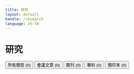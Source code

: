 ```yaml
---
title: 研究
layout: default
handle: /research
language: zh-TW
---
```


<div class="p-5 text-center bg-image bg-research-img">
  <div class="d-flex justify-content-start align-items-end h-100">
    <div class="text-white text-left">
      <h1 class="page-title mb-3">研究</h1>
    </div>
  </div>
</div>

<div class="content-wrapper">
  <div class="filter-section">
    <div class="auto-filter-tags">
      <button class="filter-tag" data-filter>所有類型 (<span class="countall">0</span>)</button>
      <button class="filter-tag" data-filter="conference">會議文章 (<span class="count">0</span>)</button>
      <button class="filter-tag" data-filter="journal">期刊 (<span class="count">0</span>)</button>
      <button class="filter-tag" data-filter="patent">專利 (<span class="count">0</span>)</button>
      <button class="filter-tag" data-filter="preprint">預印本 (<span class="count">0</span>)</button>
    </div>
    <div class="pagination" id="pagination"></div>
  </div>
  <div class="publication-list" id="publicationList">
    <!-- <div data-tags="js,css"><a href="https://www.jqueryscript.net/tags.php?/Bootstrap/">Bootstrap</a></div>
    <div data-tags="js">Angular</div>
    <div data-tags="html,css">TailwindCSS</div>
    <div data-tags="js">jQuery</div>
    <div data-tags="js,html">React.js</div>
    <div data-tags="js">Vue.js</div> -->
  </div>
</div>

<script>
$(document).ready(function() {
  $.autofilter({

    // CSS class when shown
    showClass: 'show',

    // CSS class when active
    activeClass: 'active',

    // use HTML as filter string
    htmlAsFilter: false,

    // filter string as substring
    subString: false,

    // minimum characters to start filter in input mode
    minChars: 3,

    // is case sensitive?
    caseSensitive: false,

    // enable animation
    animation: true,

    // duration in ms
    duration: 0,

    // default filter on page load
    // this value must match the data-filter attribute value of a filter trigger element
    default: false,

    // name of the query parameter used to filter
    urlSearchParam: false,
    
  });

  // JavaScript array to store publications
  let publications = [
    { title: "用於室內沉浸式通信的夾持天線系統：基於 3D 模型的性能分析", type: "preprint", authors: "王玉磊, 劉亞林, 付雅茹, Zhuguo Ding", source: "arXiv preprint arXiv:2506.07771", year: "2026", link: "https://arxiv.org/pdf/2506.07771" },
    { title: "蜂巢和基於 D2D 的異構物聯網中資訊整合和通信的隨機幾何分析", type: "journal", authors: "王玉磊, Li Feng, 劉亞林, Zhongjie Li", source: "計算機網絡", year: "2024", link: "https://www.sciencedirect.com/science/article/pii/S1389128625000945" },
    { title: "考慮可靠性的行動群智感知系統聯合優化", type: "journal", authors: "Jiahui Feng, 付雅茹, Zheng Shi, 劉亞林, 熊景輝", source: "IEEE Transactions on Cognitive Communications and Networking", year: "2024", link: "https://ieeexplore.ieee.org/abstract/document/10764779" },
    { title: "空天地一體化網絡：基於球面隨機幾何的上行鏈路連通性分析", type: "journal", authors: "劉亞林, 戴弘寧, 王曲北劍, Om Jee Pandey, 付雅茹, Ning Zhang, Dusit Niyato, 李至沖", source: "IEEE Journal on Selected Areas in Communications", year: "2024", link: "https://ieeexplore.ieee.org/document/10438999" },
    { title: "無人機輔助無線回程網絡：上行鏈路傳輸的連通性分析", type: "journal", authors: "劉亞林, 王秋, 戴弘寧, 付雅茹, Ning Zhang, 李至沖", source: "IEEE Transactions on Vehicular Technology", year: "2023", link: "https://ieeexplore.ieee.org/document/10104142" },
    { title: "基於無人機的無線供能式物聯網：機遇和挑戰", type: "journal", authors: "劉亞林, 戴弘寧, 王皓, Muhammad Imran, Nadra Guizani", source: "IEEE Network", year: "2022", link: "https://ieeexplore.ieee.org/document/9762455" },
    { title: "增強數據選擇器發起基於文本的驗證碼攻擊", type: "journal", authors: "車奧林, 劉亞林, Hong Xiao, 王皓, Ke Zhang, 戴弘寧", source: "Security and Communication Networks", year: "2021", link: "https://www.hindawi.com/journals/scn/2021/9930608/" },
    { title: "無人機賦能萬物互聯：機遇和挑戰", type: "journal", authors: "劉亞林, 戴弘寧, 王曲北劍, Mahendra K. Shukla, Muhammad Imran", source: "計算機通信", year: "2020", link: "https://www.sciencedirect.com/science/article/pii/S0140366419318754" },
    { title: "面對物聯網場景下基於無人機的無線供能式數據採集方案", type: "journal", authors: "劉亞林, 戴弘寧, 王皓, Muhammad Imran, Xiaofen Wang, Muhammad Shoaib", source: "計算機通信", year: "2020", link: "https://www.sciencedirect.com/science/article/pii/S0140366419304852" },
    { title: "無人機輔助的物聯網通信技術及其應用", type: "journal", authors: "劉亞林, 戴弘寧, 王曲北劍", source: "物聯網學報（中國）", year: "2019", link: "https://www.henrylab.net/wp-content/uploads/2020/02/UEeIoT-CIoTJ19.pdf" },
    
    // conference
    { title: "Web3 DID 的混合衛星-地面部署：系統設計與效能分析", type: "conference", authors: "劉亞林, Zhigang Yan, Bingyuan Luo, Xiaochi Xu, 戴弘寧, 付雅茹, 陶畢生輝, 歐陽兆基", source: "IEEE MetaCom 2025", year: "2025", link: "https://arxiv.org/pdf/2507.02305" },
    { title: "提高移動群智感知效率：一種覆蓋感知資源分配方法", type: "conference", authors: "付雅茹, Yue Zhang, Zheng Shi, Yongna Guo, 劉亞林", source: "The 2025 101st IEEE Vehicular Technology Conference (VTC2025-Spring), Oslo, Norway", year: "2025", link: "https://arxiv.org/pdf/2503.21942" },
    { title: "用於飛行器中繼地空衛星連接的 3D 隨機幾何模型", type: "conference", authors: "王玉磊, 劉亞林, 付雅茹, Yujie Qin, Zhontgjie Li", source: "The 2025 IEEE 101st Vehicular Technology Conference (VTC2025-Spring), Oslo, Norway", year: "2025", link: "https://arxiv.org/pdf/2503.16202" },
    { title: "空天地一體化網絡中六種跨層場景的統一網絡建模", type: "conference", authors: "劉亞林, 付雅茹, 王曲北劍, 戴弘寧", source: "IEEE International Conference on Communications 2025 (IEEE ICC 2025) (EI and CCF C conference)", year: "2025", link: "https://arxiv.org/pdf/2504.21284" },
    { title: "下一代移動群智感知網絡的子帶和感知任務分配：最優框架", type: "conference", authors: "付雅茹, Yue Zhang, Zheng Shi, Hong Wang, 劉亞林", source: "IEEE 無線通信和網絡會議 (WCNC) (EI and CCF C conference)", year: "2024", link: "#" },
    { title: "非地面網絡中無人機對衛星通信的連接性分析（英文版）", type: "conference", authors: "劉亞林, 戴弘寧, Ning Zhang", source: "IEEE全球通信會議(GLEBECOM) (EI and CCF C conference)", year: "2021", link: "https://github.com/yalin-liu/yalin-liu.github.io/blob/ac92780f706900d9da2079947c9eeec5fb317105/papers/A2S%20GloCom.pdf" },
    { title: "空中之耳：防止空中竊聽的地面移動干擾（英文版）", type: "conference", authors: "王曲北劍, 劉亞林, 戴弘寧, Muhammad Imran, Nidal Nasser", source: "IEEE全球通信會議(Globecom) (EI and CCF C conference)", year: "2021", link: "#" },
    { title: "地對無人機通信網絡：基於隨機幾何的性能分析（英文版）", type: "conference", authors: "劉亞林, 戴弘寧, Muhammad Imran, Nidal Nasser", source: "IEEE國際通信會議(Globecom) (EI and CCF C conference)", year: "2021", link: "https://github.com/yalin-liu/yalin-academic/blob/4c682e1a003864ffb4a826131beab179963baa59/papers/SGG2U.pdf" },
    { title: "海報：帶定向無線能量傳輸的支持無人機的數據採集方案", type: "conference", authors: "劉亞林, 戴弘寧, 彭宇陽, 王皓", source: "嵌入式無線系統和網絡國際會議（EWSN）", year: "2019", link: "https://github.com/yalin-liu/yalin-academic/blob/517ff5d24a5fa74da5a7ebe9110e15de7d988c01/papers/EWSN-liu.pdf" },
    { title: "情緒辨識系統及方法", type: "patent", authors: "Yalin Liu", source: "香港教育大學，專利號：HK30074872", year: "2023", link: "#" },
  ];

  const ITEMS_PER_PAGE = 999;
  let currentPage = 1;
  let currentFilter = 'all';

  // Function to count publications by type
  function countPublicationsByType() {
    const counts = {
      all: publications.length,
      conference: publications.filter(pub => pub.type === 'conference').length,
      journal: publications.filter(pub => pub.type === 'journal').length,
      patent: publications.filter(pub => pub.type === 'patent').length,
      preprint: publications.filter(pub => pub.type === 'preprint').length
    };
    return counts;
  }

  function getLabelType(type) {
    const typeObj = {
      journal: 'badge bg-success',
      conference: 'badge bg-primary',
      preprint: 'badge bg-secondary',
      patent: 'badge bg-info',
    };
    return typeObj[type] ?? 'badge bg-secondary';
  }

  // Function to update filter tag counts
  function updateFilterCounts() {
    const counts = countPublicationsByType();
    $('.filter-tag').find('.countall').text(counts['all'] || 0);
    $('.filter-tag').each(function() {
      const type = $(this).data('filter');
      $(this).find('.count').text(counts[type] || 0);
    });
  }
  
  // Function to render publications for the current page
  function renderPublications(filter = 'all', page = 1) {
    const $publicationList = $('#publicationList');
    $publicationList.empty();
    const filteredPublications = filter === 'all' ? publications : publications.filter(pub => pub.type === filter);
    const startIndex = (page - 1) * ITEMS_PER_PAGE;
    const endIndex = startIndex + ITEMS_PER_PAGE;
    const paginatedPublications = filteredPublications.slice(startIndex, endIndex);
    paginatedPublications.forEach(pub => {
      const { type, link } = pub;
      const linkIsDisabled = (link === '#')? 'btn disabled border-0 p-0' : '';
      const $item = $('<div class="publication-item">')
        .attr('data-tags', type)
        .append($('<a>').attr({'href': pub.link, "target": "_blank", "class": linkIsDisabled}).text(pub.title))
        .append($('<br>'))
        .append($('<span class="'+getLabelType(type)+'">').text(type.charAt(0).toUpperCase() + type.slice(1)))
        .append($('<br>'))
        .append($('<span>').text(pub.authors))
        .append($('<br>'))
        .append($('<span>').text(pub.source))
        .append($('<br>'))
        .append($('<span>').text('Publication year: ' + pub.year));
      $item.appendTo($publicationList);
    });
    // updatePagination(filteredPublications.length, page);
  }

  // Function to update pagination
  // function updatePagination(totalItems, currentPage) {
  //   const $pagination = $('#pagination');
  //   $pagination.empty();
  //   const totalPages = Math.ceil(totalItems / ITEMS_PER_PAGE);

  //   for (let i = 1; i <= totalPages; i++) {
  //     const $pageButton = $('<button class="page-btn">').text(i).on('click', () => {
  //       currentPage = i;
  //       renderPublications(currentFilter, currentPage);
  //       $('.page-btn').removeClass('active');
  //       $pageButton.addClass('active');
  //     });

  //     if (i === currentPage) {
  //       $pageButton.addClass('active');
  //     }

  //     $pagination.append($pageButton);
  //   }
  // }

  // Handle tag clicks to set filter
  $('.filter-tag').on('click', function() {
    const filterType = $(this).data('filter');
    $('.auto-filter-tags').autoFilter('filter', filterType);
    $('.filter-tag').removeClass('active');
    $(this).addClass('active');
  });

  updateFilterCounts();
  renderPublications('all', currentPage);
  $('.filter-tag[data-filter="all"]').addClass('active');
});
</script>
